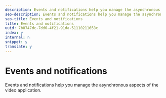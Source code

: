```yaml
---
description: Events and notifications help you manage the asynchronous aspects of the video application.
seo-description: Events and notifications help you manage the asynchronous aspects of the video application.
seo-title: Events and notifications
title: Events and notifications
uuid: 7b8747dc-7dd6-4f21-91da-51110211658c
index: y
internal: n
snippet: y
translate: y
---
```


# Events and notifications

Events and notifications help you manage the asynchronous aspects of the video application.

